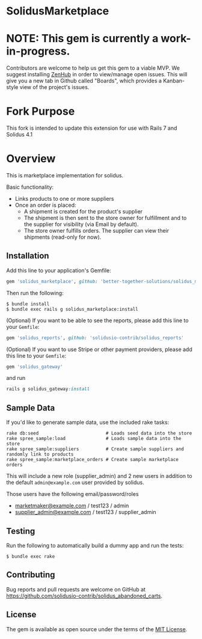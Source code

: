 # SolidusMarketplace

# NOTE: This gem is currently a work-in-progress. 
Contributors are welcome to help us get this gem to a viable MVP.
We suggest installing [ZenHub](http://zenhub.com) in order to view/manage open issues. 
This will give you a new tab in Github called "Boards", which provides a Kanban-style view of the project's issues.

# Fork Purpose
This fork is intended to update this extension for use with Rails 7 and Solidus 4.1

# Overview

This is marketplace implementation for solidus.

Basic functionality:
- Links products to one or more suppliers
- Once an order is placed:
  - A shipment is created for the product's supplier
  - The shipment is then sent to the store owner for fulfillment and to the supplier for visibility (via Email by default).
  - The store owner fulfills orders. The supplier can view their shipments (read-only for now).

## Installation

Add this line to your application's Gemfile:

```ruby
gem 'solidus_marketplace', github: 'better-together-solutions/solidus_marketplace'
```

Then run the following:

```console
$ bundle install
$ bundle exec rails g solidus_marketplace:install
```

(Optional) If you want to be able to see the reports, please add this line to your `Gemfile`:

```ruby
gem 'solidus_reports', github: 'solidusio-contrib/solidus_reports'
```

(Optional) If you want to use Stripe or other payment providers, please add this line to your `Gemfile`:

```ruby
gem 'solidus_gateway'
```

and run

```ruby
rails g solidus_gateway:install
```

## Sample Data

If you'd like to generate sample data, use the included rake tasks:

```shell
rake db:seed                         # Loads seed data into the store
rake spree_sample:load               # Loads sample data into the store
rake spree_sample:suppliers          # Create sample suppliers and randomly link to products
rake spree_sample:marketplace_orders # Create sample marketplace orders
```

This will include a new role (supplier_admin) and 2 new users in addition to the default `admin@example.com` user provided by solidus.

Those users have the following email/password/roles

- marketmaker@example.com / test123 / admin
- supplier_admin@example.com / test123 / supplier_admin

## Testing

Run the following to automatically build a dummy app and run the tests:

```console
$ bundle exec rake
```

## Contributing

Bug reports and pull requests are welcome on GitHub at https://github.com/solidusio-contrib/solidus_abandoned_carts.

## License

The gem is available as open source under the terms of the [MIT License](https://opensource.org/licenses/MIT).
